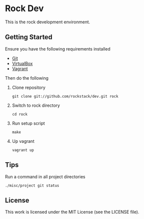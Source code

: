 Rock Dev
========

This is the rock development environment.

## Getting Started

Ensure you have the following requirements installed

 * [Git](http://git-scm.com/)
 * [VirtualBox](https://www.virtualbox.org/)
 * [Vagrant](http://vagrantup.com/)

Then do the following

 1. Clone repository

        git clone git://github.com/rockstack/dev.git rock

 1. Switch to rock directory

        cd rock

 1. Run setup script

        make

 1. Up vagrant

        vagrant up

## Tips

Run a command in all project directories

    ./misc/project git status

## License

This work is licensed under the MIT License (see the LICENSE file).
